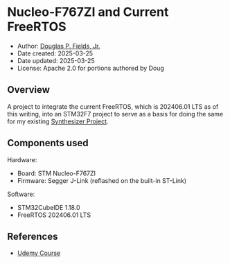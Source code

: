 # Nucleo-F767ZI and Current FreeRTOS

* Author: [Douglas P. Fields, Jr.](mailto:symbolics@lisp.engineer)
* Date created: 2025-03-25
* Date updated: 2025-03-25
* License: Apache 2.0 for portions authored by Doug

## Overview

A project to integrate the current FreeRTOS,
which is 202406.01 LTS as of this writing,
into an STM32F7 project to serve as a basis
for doing the same for my existing
[Synthesizer Project](TODO).

## Components used

Hardware:

* Board: STM Nucleo-F767ZI
* Firmware: Segger J-Link (reflashed on the built-in ST-Link)

Software:

* STM32CubeIDE 1.18.0
* FreeRTOS 202406.01 LTS

## References

* [Udemy Course](https://www.udemy.com/course/mastering-rtos-hands-on-with-freertos-arduino-and-stm32fx/)